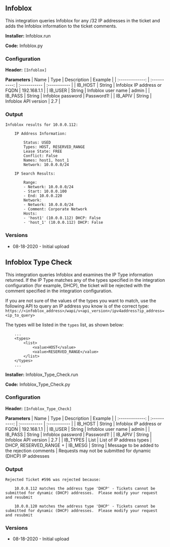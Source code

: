 ## Infoblox
This integration queries Infoblox for any /32 IP addresses in the ticket and adds the Infoblox information to the ticket comments.

**Installer:** Infoblox.run

**Code:** Infoblox.py

### Configuration

**Header:** `[Infoblox]`

**Parameters**
| Name | Type | Description | Example |
| :-------------: | :----------: | :----------- | :----------- |
| IB_HOST | String | Infoblox IP address or FQDN | 192.168.1.1 |
| IB_USER | String | Infoblox user name | admin |
| IB_PASS | String | Infoblox password | Password1! |
| IB_APIV | String | Infoblox API version | 2.7 |

### Output

    Infoblox results for 10.0.0.112:

        IP Address Information:

            Status: USED
            Types: HOST, RESERVED_RANGE
            Lease State: FREE
            Conflict: False
            Names: host1, host_1
            Network: 10.0.0.0/24

        IP Search Results:

            Range:
            - Network: 10.0.0.0/24
            - Start: 10.0.0.100
            - End: 10.0.0.220
            Network:
            - Network: 10.0.0.0/24
            - Comment: Corporate Network
            Hosts:
            - 'host1' (10.0.0.112) DHCP: False
            - 'host_1' (10.0.0.112) DHCP: False

### Versions
- 08-18-2020 - Initial upload

## Infoblox Type Check
This integration queries Infoblox and examines the IP Type information returned.  If the IP Type matches any of the types specified in the integration configuration (for example, DHCP), the ticket will be rejected with the comment specified in the integration configuration.

If you are not sure of the values of the types you want to match, use the following API to query an IP address you know is of the correct type: `https://<infoblox_address>/wapi/v<api_version>/ipv4address?ip_address=<ip_to_query>`

The types will be listed in the `types` list, as shown below:

        ...
        <types>
            <list>
                <value>HOST</value>
                <value>RESERVED_RANGE</value>
            </list>
        </types>
        ...

**Installer:** Infoblox_Type_Check.run

**Code:** Infoblox_Type_Check.py

### Configuration

**Header:** `[Infoblox_Type_Check]`

**Parameters**
| Name | Type | Description | Example |
| :-------------: | :----------: | :----------- | :----------- |
| IB_HOST | String | Infoblox IP address or FQDN | 192.168.1.1 |
| IB_USER | String | Infoblox user name | admin |
| IB_PASS | String | Infoblox password | Password1! |
| IB_APIV | String | Infoblox API version | 2.7 |
| IB_TYPES | List | List of IP address types | DHCP, RESERVED_RANGE +
| IB_MESG | String | Message to be added to the rejection comments | Requests may not be submitted for dynamic (DHCP) IP addresses

### Output

    Rejected Ticket #596 was rejected because:

        10.0.0.112 matches the address type 'DHCP' - Tickets cannot be submitted for dynamic (DHCP) addresses.  Please modify your request and resubmit

        10.0.0.120 matches the address type 'DHCP' - Tickets cannot be submitted for dynamic (DHCP) addresses.  Please modify your request and resubmit

### Versions
- 08-18-2020 - Initial upload
